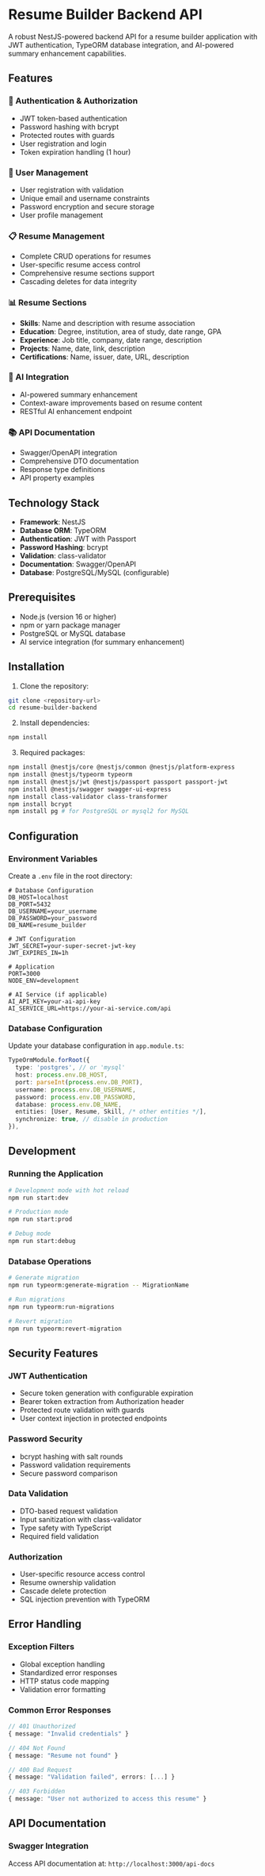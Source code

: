 # Resume Builder Backend API

A robust NestJS-powered backend API for a resume builder application with JWT authentication, TypeORM database integration, and AI-powered summary enhancement capabilities.

## Features

### 🔐 Authentication & Authorization
- JWT token-based authentication
- Password hashing with bcrypt
- Protected routes with guards
- User registration and login
- Token expiration handling (1 hour)

### 👤 User Management
- User registration with validation
- Unique email and username constraints
- Password encryption and secure storage
- User profile management

### 📋 Resume Management
- Complete CRUD operations for resumes
- User-specific resume access control
- Comprehensive resume sections support
- Cascading deletes for data integrity

### 📊 Resume Sections
- **Skills**: Name and description with resume association
- **Education**: Degree, institution, area of study, date range, GPA
- **Experience**: Job title, company, date range, description
- **Projects**: Name, date, link, description
- **Certifications**: Name, issuer, date, URL, description

### 🤖 AI Integration
- AI-powered summary enhancement
- Context-aware improvements based on resume content
- RESTful AI enhancement endpoint

### 📚 API Documentation
- Swagger/OpenAPI integration
- Comprehensive DTO documentation
- Response type definitions
- API property examples

## Technology Stack

- **Framework**: NestJS
- **Database ORM**: TypeORM
- **Authentication**: JWT with Passport
- **Password Hashing**: bcrypt
- **Validation**: class-validator
- **Documentation**: Swagger/OpenAPI
- **Database**: PostgreSQL/MySQL (configurable)


## Prerequisites

- Node.js (version 16 or higher)
- npm or yarn package manager
- PostgreSQL or MySQL database
- AI service integration (for summary enhancement)

## Installation

1. Clone the repository:
```bash
git clone <repository-url>
cd resume-builder-backend
```

2. Install dependencies:
```bash
npm install
```

3. Required packages:
```bash
npm install @nestjs/core @nestjs/common @nestjs/platform-express
npm install @nestjs/typeorm typeorm
npm install @nestjs/jwt @nestjs/passport passport passport-jwt
npm install @nestjs/swagger swagger-ui-express
npm install class-validator class-transformer
npm install bcrypt
npm install pg # for PostgreSQL or mysql2 for MySQL
```

## Configuration

### Environment Variables
Create a `.env` file in the root directory:

```env
# Database Configuration
DB_HOST=localhost
DB_PORT=5432
DB_USERNAME=your_username
DB_PASSWORD=your_password
DB_NAME=resume_builder

# JWT Configuration
JWT_SECRET=your-super-secret-jwt-key
JWT_EXPIRES_IN=1h

# Application
PORT=3000
NODE_ENV=development

# AI Service (if applicable)
AI_API_KEY=your-ai-api-key
AI_SERVICE_URL=https://your-ai-service.com/api
```

### Database Configuration
Update your database configuration in `app.module.ts`:

```typescript
TypeOrmModule.forRoot({
  type: 'postgres', // or 'mysql'
  host: process.env.DB_HOST,
  port: parseInt(process.env.DB_PORT),
  username: process.env.DB_USERNAME,
  password: process.env.DB_PASSWORD,
  database: process.env.DB_NAME,
  entities: [User, Resume, Skill, /* other entities */],
  synchronize: true, // disable in production
}),
```



## Development

### Running the Application
```bash
# Development mode with hot reload
npm run start:dev

# Production mode
npm run start:prod

# Debug mode
npm run start:debug
```

### Database Operations
```bash
# Generate migration
npm run typeorm:generate-migration -- MigrationName

# Run migrations
npm run typeorm:run-migrations

# Revert migration
npm run typeorm:revert-migration
```



## Security Features

### JWT Authentication
- Secure token generation with configurable expiration
- Bearer token extraction from Authorization header
- Protected route validation with guards
- User context injection in protected endpoints

### Password Security
- bcrypt hashing with salt rounds
- Password validation requirements
- Secure password comparison

### Data Validation
- DTO-based request validation
- Input sanitization with class-validator
- Type safety with TypeScript
- Required field validation

### Authorization
- User-specific resource access control
- Resume ownership validation
- Cascade delete protection
- SQL injection prevention with TypeORM

## Error Handling

### Exception Filters
- Global exception handling
- Standardized error responses
- HTTP status code mapping
- Validation error formatting

### Common Error Responses
```typescript
// 401 Unauthorized
{ message: "Invalid credentials" }

// 404 Not Found  
{ message: "Resume not found" }

// 400 Bad Request
{ message: "Validation failed", errors: [...] }

// 403 Forbidden
{ message: "User not authorized to access this resume" }
```



## API Documentation

### Swagger Integration
Access API documentation at: `http://localhost:3000/api-docs`



